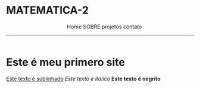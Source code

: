# MATEMATICA-2
<!DOCTYPE html>
<html>
  <head>
    <meta chraset="UTF-8">
    <meta http-equiv="X-UA-Compatible" content="">
    <meta name="viewport" content="width=device-width, intial-scale=1.0">
    <title>Document</title>
    <style>
      body{
        background-color:rgb (209,209,209);
        }
      nav ul li{
        display:inline-block;
        }
      header{
        border-bottom: 1px solid;
        }
    </style>
  </head>
<body>
  <header>
    <nav>
      <ul>
        <li>Home</li>
        <li>SOBRE</li>
        <li>projetos</li>
        <li>contato</li>
      </ul>
    </nav>
  </header>
  <main>
    <h1>Este é meu primero site</h1>
    <u>Este texto é sublinhado</u>
    <i>Este texto é itálico</i>
    <b>Este texto é negrito</b>
  </main>






</body>
